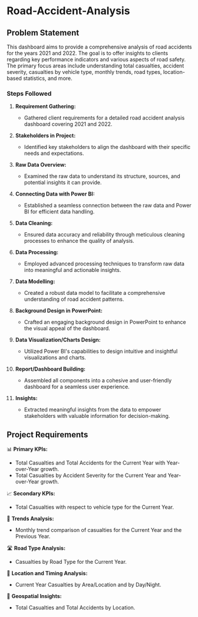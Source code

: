 # Road-Accident-Analysis

## Problem Statement

This dashboard aims to provide a comprehensive analysis of road accidents for the years 2021 and 2022. The goal is to offer insights to clients regarding key performance indicators and various aspects of road safety. The primary focus areas include understanding total casualties, accident severity, casualties by vehicle type, monthly trends, road types, location-based statistics, and more.

### Steps Followed

1. **Requirement Gathering:**
   - Gathered client requirements for a detailed road accident analysis dashboard covering 2021 and 2022.

2. **Stakeholders in Project:**
   - Identified key stakeholders to align the dashboard with their specific needs and expectations.

3. **Raw Data Overview:**
   - Examined the raw data to understand its structure, sources, and potential insights it can provide.

4. **Connecting Data with Power BI:**
   - Established a seamless connection between the raw data and Power BI for efficient data handling.

5. **Data Cleaning:**
   - Ensured data accuracy and reliability through meticulous cleaning processes to enhance the quality of analysis.

6. **Data Processing:**
   - Employed advanced processing techniques to transform raw data into meaningful and actionable insights.

7. **Data Modelling:**
   - Created a robust data model to facilitate a comprehensive understanding of road accident patterns.

8. **Background Design in PowerPoint:**
   - Crafted an engaging background design in PowerPoint to enhance the visual appeal of the dashboard.

9. **Data Visualization/Charts Design:**
   - Utilized Power BI's capabilities to design intuitive and insightful visualizations and charts.

10. **Report/Dashboard Building:**
    - Assembled all components into a cohesive and user-friendly dashboard for a seamless user experience.

11. **Insights:**
    - Extracted meaningful insights from the data to empower stakeholders with valuable information for decision-making.

## Project Requirements

📊 **Primary KPIs:**
   - Total Casualties and Total Accidents for the Current Year with Year-over-Year growth.
   - Total Casualties by Accident Severity for the Current Year and Year-over-Year growth.

📈 **Secondary KPIs:**
   - Total Casualties with respect to vehicle type for the Current Year.

📅 **Trends Analysis:**
   - Monthly trend comparison of casualties for the Current Year and the Previous Year.

🛣 **Road Type Analysis:**
   - Casualties by Road Type for the Current Year.

🌆 **Location and Timing Analysis:**
   - Current Year Casualties by Area/Location and by Day/Night.

📍 **Geospatial Insights:**
   - Total Casualties and Total Accidents by Location.
